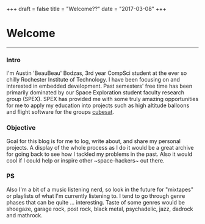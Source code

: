 +++
draft = false
title = "Welcome??"
date = "2017-03-08"
+++
# Welcome
---
### Intro
I'm Austin 'BeauBeau' Bodzas, 3rd year CompSci student at the ever so chilly Rochester Institute of Technology. I have  been focusing on and interested in embedded development. Past semesters' free time has been primarily dominated by our Space Exploration student faculty research group (SPEX).  SPEX has provided me with some truly amazing opportunities for me to apply my education into projects such as  high altitude balloons and flight software for the groups [cubesat](https://en.wikipedia.org/wiki/CubeSat).

### Objective
Goal for this blog is for me to log, write about, and share my personal projects. A display of the whole process as I do it would be a great archive for going back to see how I tackled my problems in the past.  Also it would cool if I could help or inspire other ~space-hackers~ out there.

### PS
Also I'm a bit of a music listening nerd, so look in the future for "mixtapes" or playlists of what I'm currently listening to. I tend to go through genre phases that can be quite ... interesting. Taste of some genres would be shoegaze, garage rock, post rock, black metal, psychadelic, jazz, dadrock and mathrock. 
